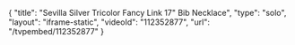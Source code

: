 {
    "title": "Sevilla Silver Tricolor Fancy Link 17\" Bib Necklace",
    "type": "solo",
    "layout": "iframe-static",
    "videoId": "112352877",
    "url": "\/tvpembed\/112352877"
}